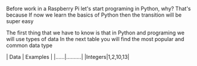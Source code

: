 Before work in a Raspberry Pi let's start programing in Python, why?
That's because If now we learn the basics of Python then the transition will be super easy

The first thing that we have to know is that in Python and programing we will use types of data
In the next table you will find the most popular and common data type 

| Data | Examples |
|......|..........|
|Integers|1,2,10,13|

